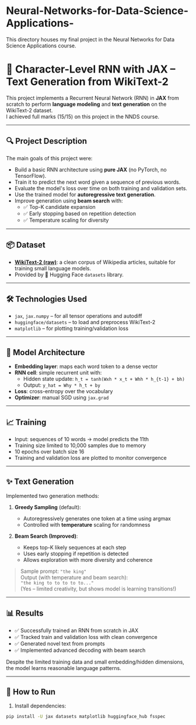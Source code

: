 # Neural-Networks-for-Data-Science-Applications-
This directory houses my final project in the Neural Networks for Data Science Applications course.


# 🧠 Character-Level RNN with JAX – Text Generation from WikiText-2

This project implements a Recurrent Neural Network (RNN) in **JAX** from scratch to perform **language modeling** and **text generation** on the WikiText-2 dataset.  
I achieved full marks (15/15) on this project in the NNDS course.

---

## 🔍 Project Description

The main goals of this project were:

- Build a basic RNN architecture using **pure JAX** (no PyTorch, no TensorFlow).
- Train it to predict the next word given a sequence of previous words.
- Evaluate the model's loss over time on both training and validation sets.
- Use the trained model for **autoregressive text generation**.
- Improve generation using **beam search** with:
  - ✅ Top-K candidate expansion
  - ✅ Early stopping based on repetition detection
  - ✅ Temperature scaling for diversity

---

## 📦 Dataset

- **[WikiText-2 (raw)](https://huggingface.co/datasets/wikitext)**: a clean corpus of Wikipedia articles, suitable for training small language models.
- Provided by 🤗 Hugging Face `datasets` library.

---

## 🛠️ Technologies Used

- `jax`, `jax.numpy` – for all tensor operations and autodiff
- `huggingface/datasets` – to load and preprocess WikiText-2
- `matplotlib` – for plotting training/validation loss

---

## 🧠 Model Architecture

- **Embedding layer**: maps each word token to a dense vector
- **RNN cell**: simple recurrent unit with:
  - Hidden state update: `h_t = tanh(Wxh * x_t + Whh * h_{t-1} + bh)`
  - Output: `y_hat = Why * h_t + by`
- **Loss**: cross-entropy over the vocabulary
- **Optimizer**: manual SGD using `jax.grad`

---

## 📈 Training

- Input: sequences of 10 words → model predicts the 11th
- Training size limited to 10,000 samples due to memory
- 10 epochs over batch size 16
- Training and validation loss are plotted to monitor convergence

---

## ✨ Text Generation

Implemented two generation methods:

1. **Greedy Sampling** (default):
   - Autoregressively generates one token at a time using argmax
   - Controlled with **temperature** scaling for randomness

2. **Beam Search (Improved)**:
   - Keeps top-K likely sequences at each step
   - Uses early stopping if repetition is detected
   - Allows exploration with more diversity and coherence

> Sample prompt: `"the king"`  
> Output (with temperature and beam search):  
> `"the king to to to to to..."`  
> (Yes – limited creativity, but shows model is learning transitions!)

---

## 📊 Results

- ✅ Successfully trained an RNN from scratch in JAX
- ✅ Tracked train and validation loss with clean convergence
- ✅ Generated novel text from prompts
- ✅ Implemented advanced decoding with beam search

Despite the limited training data and small embedding/hidden dimensions, the model learns reasonable language patterns.

---

## 🚀 How to Run

1. Install dependencies:
```bash
pip install -U jax datasets matplotlib huggingface_hub fsspec

